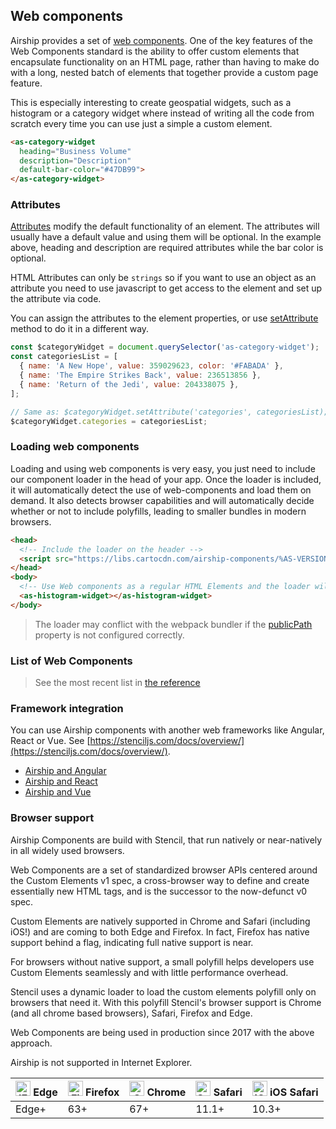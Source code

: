 ## Web components

Airship provides a set of [web components](https://www.webcomponents.org/introduction). One of the key features of the Web Components standard is the ability to offer custom elements that encapsulate functionality on an HTML page, rather than having to make do with a long, nested batch of elements that together provide a custom page feature.

This is especially interesting to create geospatial widgets, such as a histogram or a category widget where instead of writing all the code from scratch every time you can use just a simple a custom element.


```html
<as-category-widget
  heading="Business Volume"
  description="Description"
  default-bar-color="#47DB99">
</as-category-widget>
```

### Attributes

[Attributes](https://en.wikipedia.org/wiki/HTML_attribute) modify the default functionality of an element. The attributes will usually have a default value and using them will be optional. In the example above, heading and description are required attributes while the bar color is optional.

HTML Attributes can only be `strings` so if you want to use an object as an attribute you need to use javascript to get access to the element and set up the attribute via code.

You can assign the attributes to the element properties, or use [setAttribute](https://developer.mozilla.org/en-US/docs/Web/API/Element/setAttribute) method to do it in a different way.

```js
const $categoryWidget = document.querySelector('as-category-widget');
const categoriesList = [
  { name: 'A New Hope', value: 359029623, color: '#FABADA' },
  { name: 'The Empire Strikes Back', value: 236513856 },
  { name: 'Return of the Jedi', value: 204338075 },
];

// Same as: $categoryWidget.setAttribute('categories', categoriesList);
$categoryWidget.categories = categoriesList;
```

### Loading web components

Loading and using web components is very easy, you just need to include our component loader in the head of your app. Once the loader is included, it will automatically detect the use of web-components and load them on demand. It also detects browser capabilities and will automatically decide whether or not to include polyfills, leading to smaller bundles in modern browsers.

```html
<head>
  <!-- Include the loader on the header -->
  <script src="https://libs.cartocdn.com/airship-components/%AS-VERSION%/airship.js"></script>
</head>
<body>
  <!-- Use Web components as a regular HTML Elements and the loader will take care of the rest -->
  <as-histogram-widget></as-histogram-widget>
</body>
```

> The loader may conflict with the webpack bundler if the [publicPath](https://webpack.js.org/guides/public-path/) property is not configured correctly.

### List of Web Components

> See the most recent list in [the reference](/developers/airship/reference)

### Framework integration

You can use Airship components with another web frameworks like Angular, React or Vue. See [https://stenciljs.com/docs/overview/](https://stenciljs.com/docs/overview/).


  - [Airship and Angular](/developers/airship/guides/integrating-Angular)
  - [Airship and React](/developers/airship/guides/integrating-react/)
  - [Airship and Vue](/developers/airship/guides/integrating-Vue/)

### Browser support

Airship Components are build with Stencil, that run natively or near-natively in all widely used browsers.

Web Components are a set of standardized browser APIs centered around the Custom Elements v1 spec, a cross-browser way to define and create essentially new HTML tags, and is the successor to the now-defunct v0 spec.

Custom Elements are natively supported in Chrome and Safari (including iOS!) and are coming to both Edge and Firefox. In fact, Firefox has native support behind a flag, indicating full native support is near.

For browsers without native support, a small polyfill helps developers use Custom Elements seamlessly and with little performance overhead.

Stencil uses a dynamic loader to load the custom elements polyfill only on browsers that need it. With this polyfill Stencil's browser support is Chrome (and all chrome based browsers), Safari, Firefox and Edge.

Web Components are being used in production since 2017 with the above approach.

Airship is not supported in Internet Explorer.


| [<img src="https://raw.githubusercontent.com/alrra/browser-logos/master/src/edge/edge_48x48.png" alt="IE / Edge" width="24px" height="24px" />](http://godban.github.io/browsers-support-badges/) Edge | [<img src="https://raw.githubusercontent.com/alrra/browser-logos/master/src/firefox/firefox_48x48.png" alt="Firefox" width="24px" height="24px" />](http://godban.github.io/browsers-support-badges/) Firefox | [<img src="https://raw.githubusercontent.com/alrra/browser-logos/master/src/chrome/chrome_48x48.png" alt="Chrome" width="24px" height="24px" />](http://godban.github.io/browsers-support-badges/) Chrome | [<img src="https://raw.githubusercontent.com/alrra/browser-logos/master/src/safari/safari_48x48.png" alt="Safari" width="24px" height="24px" />](http://godban.github.io/browsers-support-badges/) Safari | [<img src="https://raw.githubusercontent.com/alrra/browser-logos/master/src/safari-ios/safari-ios_48x48.png" alt="iOS Safari" width="24px" height="24px" />](http://godban.github.io/browsers-support-badges/) iOS Safari |
| --------- | --------- | --------- | --------- | --------- |
| Edge+| 63+ | 67+ | 11.1+ | 10.3+
